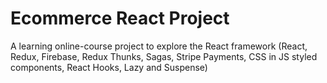 # Ecommerce React Project

A learning online-course project to explore the React framework (React, Redux, Firebase, Redux Thunks, Sagas, Stripe Payments, CSS in JS styled components, React Hooks, Lazy and Suspense)